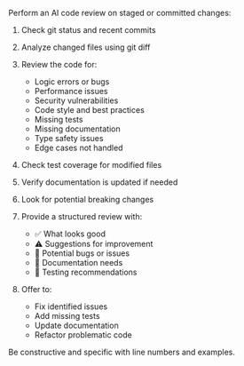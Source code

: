 Perform an AI code review on staged or committed changes:

1. Check git status and recent commits
2. Analyze changed files using git diff
3. Review the code for:
   - Logic errors or bugs
   - Performance issues
   - Security vulnerabilities
   - Code style and best practices
   - Missing tests
   - Missing documentation
   - Type safety issues
   - Edge cases not handled

4. Check test coverage for modified files
5. Verify documentation is updated if needed
6. Look for potential breaking changes

7. Provide a structured review with:
   - ✅ What looks good
   - ⚠️ Suggestions for improvement
   - 🐛 Potential bugs or issues
   - 📝 Documentation needs
   - 🧪 Testing recommendations

8. Offer to:
   - Fix identified issues
   - Add missing tests
   - Update documentation
   - Refactor problematic code

Be constructive and specific with line numbers and examples.
